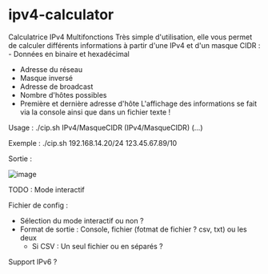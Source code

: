 # ipv4-calculator
Calculatrice IPv4 Multifonctions
Très simple d'utilisation, elle vous permet de calculer différents informations à partir d'une IPv4 et d'un masque CIDR : - Données en binaire et hexadécimal
- Adresse du réseau
- Masque inversé
- Adresse de broadcast
- Nombre d'hôtes possibles
- Première et dernière adresse d'hôte
L'affichage des informations se fait via la console ainsi que dans un fichier texte !

Usage : ./cip.sh IPv4/MasqueCIDR (IPv4/MasqueCIDR) (...)

Exemple : ./cip.sh 192.168.14.20/24 123.45.67.89/10

Sortie :
 
![image](https://user-images.githubusercontent.com/59097429/116513398-cf9d0880-a8c9-11eb-985c-2ab34f2b9fdc.png)

TODO :
Mode interactif

Fichier de config :
  - Sélection du mode interactif ou non ?
  - Format de sortie : Console, fichier (fotmat de fichier ? csv, txt) ou les deux
    - Si CSV : Un seul fichier ou en séparés ?

Support IPv6 ?
